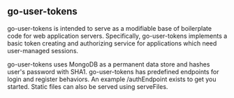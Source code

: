 ## go-user-tokens

go-user-tokens is intended to serve as a modifiable base of boilerplate code for web application servers. Specifically, go-user-tokens implements a basic token creating and authorizing service for applications which need user-managed sessions.

go-user-tokens uses MongoDB as a permanent data store and hashes user's password with SHA1. go-user-tokens has predefined endpoints for login and register behaviors. An example /authEndpoint exists to get you started. Static files can also be served using serveFiles.
